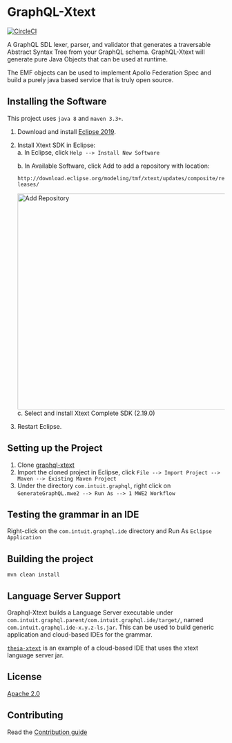 # GraphQL-Xtext

[![CircleCI](https://circleci.com/gh/graph-quilt/graphql-xtext/tree/master.svg?style=svg&circle-token=e643c37c269d36978ff4455c6fe86b32e145ed68)](https://circleci.com/gh/graph-quilt/graphql-xtext/tree/master)

A GraphQL SDL lexer, parser, and validator that generates a traversable Abstract Syntax Tree from your GraphQL schema. GraphQL-Xtext will generate pure Java Objects that can be used at runtime.

The EMF objects can be used to implement Apollo Federation Spec and build a purely java based service that is truly open source.

## Installing the Software 

This project uses `java 8` and `maven 3.3+`. 

1. Download and install [Eclipse 2019](https://www.eclipse.org/downloads/).
2. Install Xtext SDK in Eclipse:  
   a. In Eclipse, click `Help --> Install New Software` 
   
   b. In Available Software, click Add to add a repository with location: 
   
   ```http://download.eclipse.org/modeling/tmf/xtext/updates/composite/releases/```
   
    <img alt="Add Repository" src="./documents/images/addRepo.png" width="500">  <br />
   c. Select and install Xtext Complete SDK (2.19.0)  
3. Restart Eclipse.    
   
## Setting up the Project

1. Clone [graphql-xtext](https://github.com/graph-quilt/graphql-xtext)
2. Import the cloned project in Eclipse, click `File --> Import Project --> Maven --> Existing Maven Project`
3. Under the directory `com.intuit.graphql`,
right click on `GenerateGraphQL.mwe2 --> Run As --> 1 MWE2 Workflow`

## Testing the grammar in an IDE

Right-click on the `com.intuit.graphql.ide` directory and Run As `Eclipse Application`

## Building the project

```
mvn clean install
```

## Language Server Support

Graphql-Xtext builds a Language Server executable under `com.intuit.graphql.parent/com.intuit.graphql.ide/target/`, named
`com.intuit.graphql.ide-x.y.z-ls.jar`. This can be used to build generic application and cloud-based IDEs for the grammar.

[`theia-xtext`](https://github.com/theia-ide/theia-xtext) is an example of a cloud-based IDE that uses the xtext language server jar.

## License

[Apache 2.0](./LICENSE)

## Contributing
Read the [Contribution guide](./.github/CONTRIBUTING.md)
